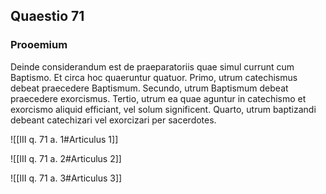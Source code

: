 ## Quaestio 71

### Prooemium

Deinde considerandum est de praeparatoriis quae simul currunt cum Baptismo. Et circa hoc quaeruntur quatuor. Primo, utrum catechismus debeat praecedere Baptismum. Secundo, utrum Baptismum debeat praecedere exorcismus. Tertio, utrum ea quae aguntur in catechismo et exorcismo aliquid efficiant, vel solum significent. Quarto, utrum baptizandi debeant catechizari vel exorcizari per sacerdotes.

![[III q. 71 a. 1#Articulus 1]]

![[III q. 71 a. 2#Articulus 2]]

![[III q. 71 a. 3#Articulus 3]]

